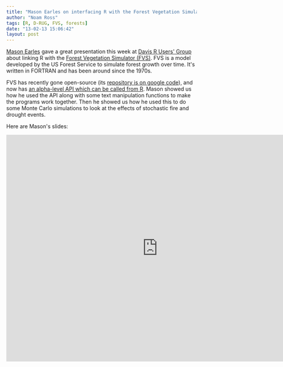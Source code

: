 ```yaml
---
title: "Mason Earles on interfacing R with the Forest Vegetation Simulator"
author: "Noam Ross"
tags: [R, D-RUG, FVS, forests]
date: "13-02-13 15:06:42"
layout: post
--- 
```



[Mason Earles](http://jmearles.net/) gave a great presentation this week
at [Davis R Users'
Group](http://www.noamross.net/davis-r-users-group.html) about linking R
with the [Forest Vegetation Simulator
(FVS)](http://www.fs.fed.us/fmsc/fvs/). FVS is a model developed by the
US Forest Service to simulate forest growth over time. It's written in
FORTRAN and has been around since the 1970s.

FVS has recently gone open-source (its [repository is on google
code](http://code.google.com/p/open-fvs/)), and now has [an alpha-level
API which can be called from
R](http://code.google.com/p/open-fvs/wiki/rFVS). Mason showed us how he
used the API along with some text manipulation functions to make the
programs work together. Then he showed us how he used this to do some
Monte Carlo simulations to look at the effects of stochastic fire and
drought events.

Here are Mason's slides:

<iframe src="http://www.slideshare.net/slideshow/embed_code/16516293" width="800" height="600" frameborder="0" marginwidth="0" marginheight="0" scrolling="no"></iframe>


